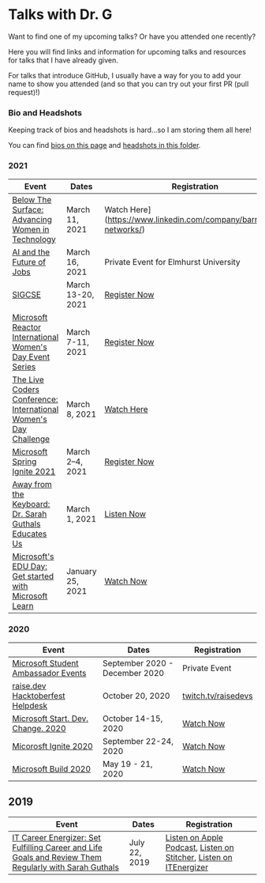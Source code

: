 # Talks with Dr. G

Want to find one of my upcoming talks? Or have you attended one recently?

Here you will find links and information for upcoming talks and resources for talks that I have already given. 

For talks that introduce GitHub, I usually have a way for you to add your name to show you attended (and so that you can try out your first PR (pull request)!)

### Bio and Headshots

Keeping track of bios and headshots is hard...so I am storing them all here!

You can find [bios on this page](bios.md) and [headshots in this folder](https://github.com/sguthals/talkswithdrg/tree/main/docs/media).

### 2021

| Event | Dates | Registration |
|-------|-------| ------------ |
| [Below The Surface: Advancing Women in Technology](2021-barracuda-iwd.md) | March 11, 2021 | Watch Here](https://www.linkedin.com/company/barracuda-networks/) |
| [AI and the Future of Jobs](2021-elmhurst.md) | March 16, 2021 | Private Event for Elmhurst University |
| [SIGCSE](2021-sigcse.md) | March 13-20, 2021 | [Register Now](http://www.sigcse2021.sigcse.org/) |
| [Microsoft Reactor International Women's Day Event Series](2021-reactor-iwd.md) | March 7-11, 2021 | [Register Now](https://developer.microsoft.com/reactor/eventseries/iwd) |
| [The Live Coders Conference: International Women's Day Challenge](2021-live-coders.md) | March 8, 2021 | [Watch Here](https://livecoders.dev/conference/) |
| [Microsoft Spring Ignite 2021](2021-spring-ignite.md) | March 2–4, 2021 | [Register Now](https://myignite.microsoft.com/home) |
| [Away from the Keyboard: Dr. Sarah Guthals Educates Us](2021-aftk.md) | March 1, 2021 | [Listen Now](http://awayfromthekeyboard.com/2021/03/01/episode-78-dr-sarah-guthals-educates-us/) |
| [Microsoft's EDU Day: Get started with Microsoft Learn](2021-edu-day.md) | January 25, 2021 | [Watch Now](https://microsoftedu.eventbuilder.com/event/36512) |


### 2020

| Event | Dates | Registration |
|-------|-------| ------------ |
| [Microsoft Student Ambassador Events](2020-msa.md) | September 2020 - December 2020 | Private Event |
| [raise.dev Hacktoberfest Helpdesk](2020-raise-dev.md) | October 20, 2020 | [twitch.tv/raisedevs](https://www.twitch.tv/raisedevs) |
| [Microsoft Start. Dev. Change. 2020](2020-start-dev-change.md) | October 14-15, 2020 | [Watch Now](https://www.youtube.com/playlist?list=PLlrxD0HtieHhn8drYx69o76YsJmA7T1lD) |
| [Micorosft Ignite 2020](2020-ignite.md) | September 22-24, 2020 | [Watch Now](https://www.youtube.com/c/MicrosoftIgnite/playlists?view=50&sort=dd&shelf_id=1) |
| [Microsoft Build 2020](2020-build.md) | May 19 - 21, 2020 | [Watch Now](https://www.youtube.com/watch?v=S_wNRx7f7rU&list=PLFPUGjQjckXEiPiW868RGBYYHXhBCGLng) |


## 2019

| Event | Dates | Registration |
|-------|-------| ------------ |
| [IT Career Energizer: Set Fulfilling Career and Life Goals and Review Them Regularly with Sarah Guthals](2019-itenergizer.md) | July 22, 2019 | [Listen on Apple Podcast](https://podcasts.apple.com/gb/podcast/set-fulfilling-career-life-goals-review-them-regularly/id1231387865?i=1000444995402), [Listen on Stitcher](https://www.stitcher.com/show/it-career-energizer/episode/set-fulfilling-career-and-life-goals-and-review-them-regularly-with-sarah-guthals-62708329), [Listen on ITEnergizer](https://www.itcareerenergizer.com/e193) |